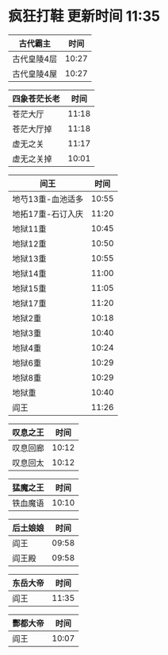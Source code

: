 # 疯狂打鞋 更新时间 11:35

| 古代霸主   | 时间    |
|--------|-------|
| 古代皇陵4层 | 10:27 |
| 古代皇陵4屋 | 10:27 |

| 四象苍茫长老   | 时间    |
|--------|-------|
| 苍茫大厅 | 11:18 |
| 苍茫大厅掉 | 11:18 |
| 虚无之关 | 11:17 |
| 虚无之关掉 | 10:01 |

| 间王   | 时间    |
|--------|-------|
| 地芍13重-血池适多 | 10:55 |
| 地拓17重-石订入庆 | 11:20 |
| 地狱11重 | 10:45 |
| 地狱12重 | 10:50 |
| 地狱13重 | 10:55 |
| 地狱14重 | 11:00 |
| 地狱15重 | 11:05 |
| 地狱17重 | 11:20 |
| 地狱2重 | 10:18 |
| 地狱3重 | 10:40 |
| 地狱4重 | 10:24 |
| 地狱6重 | 10:29 |
| 地狱8重 | 10:29 |
| 地狱重 | 10:40 |
| 阎王 | 11:26 |

| 叹息之王   | 时间    |
|--------|-------|
| 叹息回廊 | 10:12 |
| 叹息回太 | 10:12 |

| 猛魔之王   | 时间    |
|--------|-------|
| 铁血魔语 | 10:10 |

| 后土娘娘   | 时间    |
|--------|-------|
| 阎王 | 09:58 |
| 阎王殿 | 09:58 |

| 东岳大帝   | 时间    |
|--------|-------|
| 阎王 | 11:35 |

| 酆都大帝   | 时间    |
|--------|-------|
| 阎王 | 10:07 |